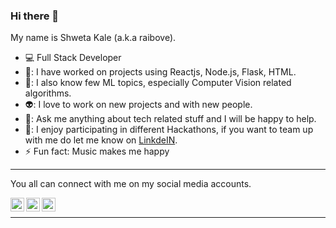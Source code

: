 ### Hi there 👋

My name is Shweta Kale (a.k.a raibove).

- :computer: Full Stack Developer 
- 💚: I have worked on projects using Reactjs, Node.js, Flask, HTML.
- 💫: I also know few ML topics, especially Computer Vision related algorithms.
- 👽: I love to work on new projects and with new people.
- 💬: Ask me anything about tech related stuff and I will be happy to help.
- 👯: I enjoy participating in different Hackathons, if you want to team up with me do let me know on [LinkdeIN](https://www.linkedin.com/in/shweta-kale/).
- ⚡ Fun fact: Music makes me happy
---- 

You all can connect with me on my social media accounts.

<a target="_blank" href="https://www.linkedin.com/in/shweta-kale/">
  <img align="left" alt="LinkdeIN" width="22px" src="https://cdn.jsdelivr.net/npm/simple-icons@v3/icons/linkedin.svg" />
</a>
<a target="_blank" href="https://www.instagram.com/hayan_keil/">
  <img align="left" alt="Instagram" width="22px" src="https://cdn.jsdelivr.net/npm/simple-icons@v3/icons/instagram.svg" />
</a>
<a target="_blank" href="mailto:shwetakale144@gmail@gmail.com">
  <img align="left" alt="Gmail" width="22px" src="https://cdn.jsdelivr.net/npm/simple-icons@v3/icons/gmail.svg" />
</a>
</br>

-----
<!--
[![Shweta's github stats](https://github-readme-stats.vercel.app/api?username=raibove&count_private=true&show_icons=true)](https://github.com/anuraghazra/github-readme-stats)

[![Hits](https://hits.seeyoufarm.com/api/count/incr/badge.svg?url=https%3A%2F%2Fgithub.com%2Fraibove)](https://hits.seeyoufarm.com)
-->
